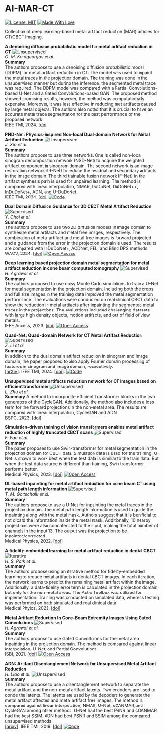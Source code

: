 # AI-MAR-CT


 [![License: MIT](https://img.shields.io/badge/License-MIT-green.svg)](https://opensource.org/licenses/MIT)
[![Made With Love](https://img.shields.io/badge/Made%20With-Love-red.svg)](https://github.com/chetanraj/awesome-github-badges)

 Collection of deep learning-based metal artifact reduction (MAR) articles for CT/CBCT Imaging.

 
 **A denoising diffusion probabilistic model for metal artifact reduction in CT**  <img src="https://img.shields.io/badge/Unsupervised-blue.svg" alt="Unsupervised"> \
*G. M. Karageorgos et al.* \
**Summary** \
The authors propose to use a denoising diffusion probabilistic model (DDPM) for metal artifact reduction in CT. The model was used to inpaint the metal traces in the projection domain. The training was done in the unsupervised manner but during the inference, the segmented metal trace was required. The DDPM model was compared with a Partial Convolutions-based U-Net and a Gated Convolutions-based GAN. The proposed method showed promising results, however, the method was computationally expensive. Moreover, it was less effective in reducing met artifacts caused by large metal objects. The authors also noted that it is crucial to have an accurate metal trace segmentation for the best performance of the proposed network\
IEEE TMI, 2024. [[doi]](https://ieeexplore.ieee.org/document/10586949)

 **PND-Net: Physics-inspired Non-local Dual-domain Network for Metal Artifact Reduction**  <img src="https://img.shields.io/badge/Unsupervised-blue.svg" alt="Unsupervised"> \
 *J. Xia et al.* \
 **Summary**\
 The authors propose to use three networks. One is called non-local sinogram decomposition network (NSD-Net) to acquire the weighted artifact component in sinogram domain. The second network is an image restoration network (IR-Net) to reduce the residual and secondary artifacts in the image domain. The third trainable fusion network (F-Net) in the artifact synthesis path is used for unpaired learning. The method is compared with linear interpolation, NMAR, DuDoNet, DuDoNet++, InDuDoNet+, ADN, and U-DuDoNet.\
 IEEE TMI, 2024. [[doi](https://ieeexplore.ieee.org/document/10404006)] [![Code](https://img.shields.io/badge/Code-purple.svg)](https://github.com/Ballbo5354/PND-Net/tree/main)


**Dual Domain Diffusion Guidance for 3D CBCT Metal Artifact Reduction**  <img src="https://img.shields.io/badge/Supervised-blue.svg" alt="Supervised"> \
*Y. Choi et al.* \
**Summary** \
The authors propose to use two 2D diffusion models in image domain to synthesize metal artifacts and metal free images, respectively. The combination of metal artifact and metal free images is forward projected and a guidance from the error in the projection domain is used. The results are compared with InDuDoNet+, ACDNet, FEL, and Blind DPS methods.  \
WACV, 2024. [[doi](https://openaccess.thecvf.com/content/WACV2024/papers/Choi_Dual_Domain_Diffusion_Guidance_for_3D_CBCT_Metal_Artifact_Reduction_WACV_2024_paper.pdf)] [![Open Access](https://img.shields.io/badge/Open%20Access-brightgreen.svg)](https://openaccess.thecvf.com/content/WACV2024/papers/Choi_Dual_Domain_Diffusion_Guidance_for_3D_CBCT_Metal_Artifact_Reduction_WACV_2024_paper.pdf)

**Deep learning based projection domain metal segmentation for metal artifact reduction in cone beam computed tomography** <img src="https://img.shields.io/badge/Supervised-blue.svg" alt="Supervised"> \
*H. Agrawal et al.* \
**Summary** \
The authors proposed to use noisy Monte Carlo simulations to train a U-Net for metal segmentation in the projection domain. Including both the crops and full size images in the training data improved the metal segmentation performance. The evaluations were conducted on real clinical CBCT data to show the reduction in metal artifacts after inpainting the segmented metal traces in the projections. The evaluations included challenging datasets with large high density objects, motion artifacts, and out of field of view metals. \
IEEE Access, 2023. [[doi](https://ieeexplore.ieee.org/document/10250444)] [![Open Access](https://img.shields.io/badge/Open%20Access-brightgreen.svg)](https://ieeexplore.ieee.org/document/10250444)

 **Quad-Net: Quad-domain Network for CT Metal Artifact Reduction** <img src="https://img.shields.io/badge/Supervised-blue.svg" alt="Supervised"> \
*Z. Li et al.* \
**Summary** \
In addition to the dual domain artifact reduction in sinogram and image domain, the paper proposed to also apply Fourier domain processing of features in sinogram and image domain, respectively.\
[[arXiv](https://arxiv.org/abs/2207.11678)]. IEEE TMI, 2024. [[doi](https://ieeexplore.ieee.org/document/10385220)]. [![Code](https://img.shields.io/badge/Code-purple.svg)](https://github.com/longzilicart/Quad-Net/tree/master)


**Unsupervised metal artifacts reduction network for CT images based on
efficient transformer** <img src="https://img.shields.io/badge/Unsupervised-blue.svg" alt="Unsupervised"> \
*L. Zhu et al.*\
**Summary**
A method to incorporate efficient Transformer blocks in the two generators of the CycleGAN. Additionally, the method also includes a loss term for the forward projections in the non-metal area. The results are compared with linear interpolation, CycleGAN and ADN.\
BSPC, 2023. [[doi](https://doi.org/10.1016/j.bspc.2023.105753)]

**Simulation-driven training of vision transformers enables
metal artifact reduction of highly truncated CBCT scans** <img src="https://img.shields.io/badge/Supervised-blue.svg" alt="Supervised"> \
*F. Fan et al.*  \
**Summary** \
The paper proposes to use Swin-transformer for metal segmentation in the projection domain for CBCT data. Simulation data is used for the training. U-Net is shown to work best when the test data is similiar to the train data. But when the test data source is different than training, Swin transformer performs better.\
Medical Physics, 2023. [[doi](https://aapm.onlinelibrary.wiley.com/doi/full/10.1002/mp.16919)] [![Open Access](https://img.shields.io/badge/Open%20Access-brightgreen.svg)](https://aapm.onlinelibrary.wiley.com/doi/full/10.1002/mp.16919)

**DL-based inpainting for metal artifact reduction for cone beam CT using metal path length information** <img src="https://img.shields.io/badge/Supervised-blue.svg" alt="Supervised"> \
*T. M. Gottschalk et al.* \
**Summary** \
The authors propose to use a U-Net for inpainting the metal traces in the projection domain. The metal path length information is used to guide the inpainting along with the metal mask. Authors suggest that it is benificial to not dicard the information inside the metal mask. Additionally, 10 nearby projections were also concatenated to the input, making the total number of channels in the input 13. The output was the projection to be inpainted/corrected.\
Medical Physics, 2022. [[doi](https://aapm.onlinelibrary.wiley.com/doi/10.1002/mp.15909)]

**A fidelity-embedded learning for metal artifact reduction in dental CBCT** <img src="https://img.shields.io/badge/Iterative-blue.svg" alt="Iterative"> \
*H. S. Park et al.* \
**Summary** \
The authors propose using an iterative method for fidelity-embedded learning to reduce metal artifacts in dental CBCT images. In each iteration, the network learns to predict the remaining metal artifact within the image. Additionally, a data-fidelity error term is calculated in the projection domain, but only for the non-metal areas. The Astra Toolbox was utilized for implementation. Training was conducted on simulated data, whereas testing was performed on both simulated and real clinical data. \
Medical Phyics, 2022. [[doi](https://doi.org/10.1002/mp.15720)] 


**Metal Artifact Reduction In Cone-Beam Extremity Images Using Gated Convolutions** <img src="https://img.shields.io/badge/Supervised-blue.svg" alt="Supervised"> \
*H. Agrawal et al.* \
**Summary** \
The authors propose to use Gated Convoltuions for the metal area inpainting in the projection domain. The method is compared against linear interpolation, U-Net, and Partial Convolutions. \
ISBI, 2021. [[doi](https://ieeexplore.ieee.org/document/9434163)] [![Open Access](https://img.shields.io/badge/Open%20Access-brightgreen.svg)](https://acris.aalto.fi/ws/portalfiles/portal/64983388/ELEC_Agrawal_etal_Metal_artifact_reduction_IEEE_ISBI2021_acceptedauthormanuscript.pdf)

**ADN: Artifact Disentanglement Network for
Unsupervised Metal Artifact Reduction** \
*H. Liao et al.* <img src="https://img.shields.io/badge/Unsupervised-blue.svg" alt="Unsupervised"> \
**Summary** \
The authors propose to use a disentanglement network to separate the metal artifact and the non-metal artifact latents. Two encoders are used to conde the latents. The latents are used by the decoders to generate the metal artifact affected and metal artifact free images. The method is compared against linear interpolation, NMAR, U-Net, cGANMAR,and CycleGAN among other methods. U-Net had the best PSNR and cGANMAR had the best SSIM. ADN had best PSNR and SSIM among the compared unsupervised methods. \
[[arxiv](https://arxiv.org/pdf/1908.01104.pdf)]. IEEE TMI, 2019. [[doi](https://ieeexplore.ieee.org/document/8788607)] [![Code](https://img.shields.io/badge/Code-purple.svg)](https://github.com/liaohaofu/adn)
